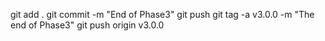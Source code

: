 git add .
git commit -m "End of Phase3"
git push
git tag -a v3.0.0 -m "The end of Phase3"
git push origin v3.0.0